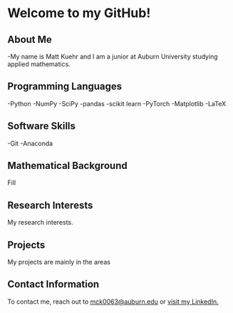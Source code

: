 # Welcome to my GitHub!

## About Me

-My name is Matt Kuehr and I am a junior at Auburn University studying applied mathematics.

## Programming Languages
-Python
  -NumPy
  -SciPy
  -pandas
  -scikit learn
  -PyTorch
  -Matplotlib
-LaTeX

## Software Skills
-Git
-Anaconda

## Mathematical Background

Fill

## Research Interests

My research interests.

## Projects

My projects are mainly in the areas 

## Contact Information

To contact me, reach out to mck0063@auburn.edu or [visit my LinkedIn.](https://www.linkedin.com/in/matthew-kuehr-658103327/)

<!--
**MattKuehr/MattKuehr** is a ✨ _special_ ✨ repository because its `README.md` (this file) appears on your GitHub profile.

Here are some ideas to get you started:

- 🔭 I’m currently working on ...
- 🌱 I’m currently learning ...
- 👯 I’m looking to collaborate on ...
- 🤔 I’m looking for help with ...
- 💬 Ask me about ...
- 📫 How to reach me: ...
- 😄 Pronouns: ...
- ⚡ Fun fact: ...
-->
